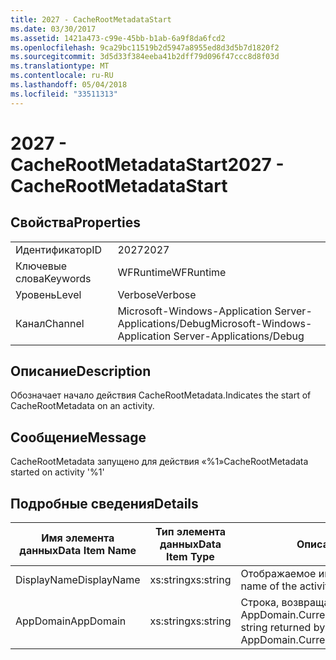 ```yaml
---
title: 2027 - CacheRootMetadataStart
ms.date: 03/30/2017
ms.assetid: 1421a473-c99e-45bb-b1ab-6a9f8da6fcd2
ms.openlocfilehash: 9ca29bc11519b2d5947a8955ed8d3d5b7d1820f2
ms.sourcegitcommit: 3d5d33f384eeba41b2dff79d096f47ccc8d8f03d
ms.translationtype: MT
ms.contentlocale: ru-RU
ms.lasthandoff: 05/04/2018
ms.locfileid: "33511313"
---
```

# <a name="2027---cacherootmetadatastart"></a><span data-ttu-id="f7724-102">2027 - CacheRootMetadataStart</span><span class="sxs-lookup"><span data-stu-id="f7724-102">2027 - CacheRootMetadataStart</span></span>
## <a name="properties"></a><span data-ttu-id="f7724-103">Свойства</span><span class="sxs-lookup"><span data-stu-id="f7724-103">Properties</span></span>  
  
|||  
|-|-|  
|<span data-ttu-id="f7724-104">Идентификатор</span><span class="sxs-lookup"><span data-stu-id="f7724-104">ID</span></span>|<span data-ttu-id="f7724-105">2027</span><span class="sxs-lookup"><span data-stu-id="f7724-105">2027</span></span>|  
|<span data-ttu-id="f7724-106">Ключевые слова</span><span class="sxs-lookup"><span data-stu-id="f7724-106">Keywords</span></span>|<span data-ttu-id="f7724-107">WFRuntime</span><span class="sxs-lookup"><span data-stu-id="f7724-107">WFRuntime</span></span>|  
|<span data-ttu-id="f7724-108">Уровень</span><span class="sxs-lookup"><span data-stu-id="f7724-108">Level</span></span>|<span data-ttu-id="f7724-109">Verbose</span><span class="sxs-lookup"><span data-stu-id="f7724-109">Verbose</span></span>|  
|<span data-ttu-id="f7724-110">Канал</span><span class="sxs-lookup"><span data-stu-id="f7724-110">Channel</span></span>|<span data-ttu-id="f7724-111">Microsoft-Windows-Application Server-Applications/Debug</span><span class="sxs-lookup"><span data-stu-id="f7724-111">Microsoft-Windows-Application Server-Applications/Debug</span></span>|  
  
## <a name="description"></a><span data-ttu-id="f7724-112">Описание</span><span class="sxs-lookup"><span data-stu-id="f7724-112">Description</span></span>  
 <span data-ttu-id="f7724-113">Обозначает начало действия CacheRootMetadata.</span><span class="sxs-lookup"><span data-stu-id="f7724-113">Indicates the start of CacheRootMetadata on an activity.</span></span>  
  
## <a name="message"></a><span data-ttu-id="f7724-114">Сообщение</span><span class="sxs-lookup"><span data-stu-id="f7724-114">Message</span></span>  
 <span data-ttu-id="f7724-115">CacheRootMetadata запущено для действия «%1»</span><span class="sxs-lookup"><span data-stu-id="f7724-115">CacheRootMetadata started on activity '%1'</span></span>  
  
## <a name="details"></a><span data-ttu-id="f7724-116">Подробные сведения</span><span class="sxs-lookup"><span data-stu-id="f7724-116">Details</span></span>  
  
|<span data-ttu-id="f7724-117">Имя элемента данных</span><span class="sxs-lookup"><span data-stu-id="f7724-117">Data Item Name</span></span>|<span data-ttu-id="f7724-118">Тип элемента данных</span><span class="sxs-lookup"><span data-stu-id="f7724-118">Data Item Type</span></span>|<span data-ttu-id="f7724-119">Описание</span><span class="sxs-lookup"><span data-stu-id="f7724-119">Description</span></span>|  
|--------------------|--------------------|-----------------|  
|<span data-ttu-id="f7724-120">DisplayName</span><span class="sxs-lookup"><span data-stu-id="f7724-120">DisplayName</span></span>|<span data-ttu-id="f7724-121">xs:string</span><span class="sxs-lookup"><span data-stu-id="f7724-121">xs:string</span></span>|<span data-ttu-id="f7724-122">Отображаемое имя действия.</span><span class="sxs-lookup"><span data-stu-id="f7724-122">The display name of the activity.</span></span>|  
|<span data-ttu-id="f7724-123">AppDomain</span><span class="sxs-lookup"><span data-stu-id="f7724-123">AppDomain</span></span>|<span data-ttu-id="f7724-124">xs:string</span><span class="sxs-lookup"><span data-stu-id="f7724-124">xs:string</span></span>|<span data-ttu-id="f7724-125">Строка, возвращаемая AppDomain.CurrentDomain.FriendlyName.</span><span class="sxs-lookup"><span data-stu-id="f7724-125">The string returned by AppDomain.CurrentDomain.FriendlyName.</span></span>|
